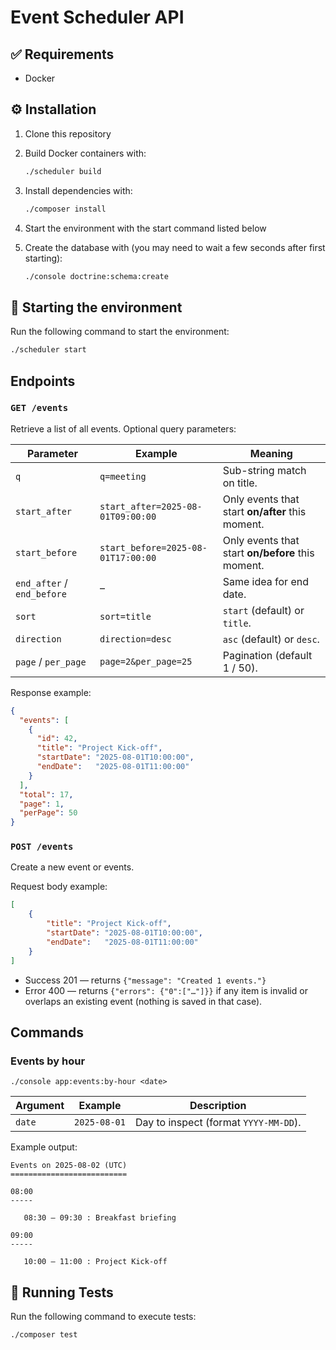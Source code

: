 # Event Scheduler API

## ✅ Requirements

- Docker

## ⚙ Installation

1. Clone this repository

2. Build Docker containers with:
    ```sh
    ./scheduler build
    ```

3. Install dependencies with:
    ```sh
    ./composer install
    ```

3. Start the environment with the start command listed below

4. Create the database with (you may need to wait a few seconds after first starting):
    ```sh
    ./console doctrine:schema:create
    ```

## 🏁 Starting the environment

Run the following command to start the environment:

```sh
./scheduler start
```
## Endpoints

### `GET /events`

Retrieve a list of all events. Optional query parameters:

| Parameter                  | Example                            | Meaning                                           |
| -------------------------- | ---------------------------------- | ------------------------------------------------- |
| `q`                        | `q=meeting`                        | Sub-string match on title.                        |
| `start_after`              | `start_after=2025-08-01T09:00:00`  | Only events that start **on/after** this moment.  |
| `start_before`             | `start_before=2025-08-01T17:00:00` | Only events that start **on/before** this moment. |
| `end_after` / `end_before` | –                                  | Same idea for end date.                           |
| `sort`                     | `sort=title`                       | `start` (default) or `title`.                     |
| `direction`                | `direction=desc`                   | `asc` (default) or `desc`.                        |
| `page` / `per_page`        | `page=2&per_page=25`               | Pagination (default 1 / 50).                      |

Response example:
```json
{
  "events": [
    {
      "id": 42,
      "title": "Project Kick-off",
      "startDate": "2025-08-01T10:00:00",
      "endDate":   "2025-08-01T11:00:00"
    }
  ],
  "total": 17,
  "page": 1,
  "perPage": 50
}
```
### `POST /events`

Create a new event or events.

Request body example:
```json
[
    {
        "title": "Project Kick-off",
        "startDate": "2025-08-01T10:00:00",
        "endDate":   "2025-08-01T11:00:00"
    }
]
```
- Success 201 — returns `{"message": "Created 1 events."}`
- Error 400 — returns `{"errors": {"0":["…"]}}` if any item is invalid or overlaps an existing event (nothing is saved in that case).

## Commands
### Events by hour

`./console app:events:by-hour <date>`

| Argument | Example      | Description                                               |
| -------- | ------------ | --------------------------------------------------------- |
| `date`   | `2025-08-01` | Day to inspect (format `YYYY-MM-DD`). |

Example output:

```
Events on 2025-08-02 (UTC)
==========================

08:00
-----

   08:30 — 09:30 : Breakfast briefing

09:00
-----

   10:00 — 11:00 : Project Kick-off
```

## 🧪 Running Tests

Run the following command to execute tests:

```sh
./composer test
```
